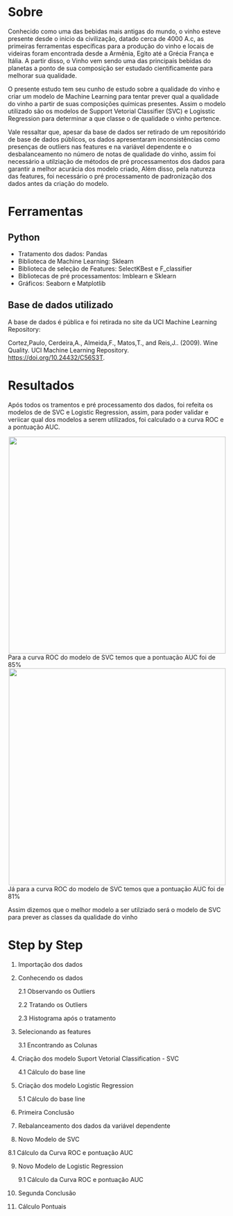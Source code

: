 # Sobre
  Conhecido como uma das bebidas mais antigas do mundo, o vinho esteve presente desde o inicio da civilização,  datado cerca de 4000 A.c, as primeiras ferramentas específicas para a produção do vinho e locais de videiras foram encontrada desde a Armênia, Egito até a Grécia França e Itália. A partir disso, o Vinho vem sendo uma das principais bebidas do planetas a ponto de sua composição ser estudado cientificamente para melhorar sua qualidade.

  O presente estudo tem seu cunho de estudo sobre a qualidade do vinho e criar um modelo de Machine Learning para tentar prever qual a qualidade do vinho a partir de suas composições químicas presentes. Assim o modelo utilizado são os modelos de Support Vetorial Classifier (SVC) e Logisstic Regression para determinar a que classe o de qualidade o vinho pertence.

  Vale ressaltar que, apesar da base de dados ser retirado de um repositórido de base de dados públicos, os dados apresentaram inconsistências como presenças de outliers nas features e na variável dependente e o desbalanceamento no número de notas de qualidade do vinho, assim foi necessário a utilziação de métodos de pré processamentos dos dados para garantir a melhor acurácia dos modelo criado, Além disso, pela natureza das features, foi necessário o pré processamento de padronização dos dados antes da criação do modelo.

# Ferramentas
## Python
- Tratamento dos dados: Pandas
- Biblioteca de Machine Learning: Sklearn
- Biblioteca de seleção de Features: SelectKBest e F_classifier 
- Bibliotecas de pré processamentos: Imblearn e Sklearn
- Gráficos: Seaborn e Matplotlib

## Base de dados utilizado
  A base de dados é pública e foi retirada no site da UCI Machine Learning Repository:

Cortez,Paulo, Cerdeira,A., Almeida,F., Matos,T., and Reis,J.. (2009). Wine Quality. UCI Machine Learning Repository. https://doi.org/10.24432/C56S3T.

# Resultados
Após todos os tramentos e pré processamento dos dados, foi refeita os modelos de de SVC e Logistic Regression, assim, para poder validar e veriicar qual dos modelos a serem utilizados, foi calculado o a curva ROC e a pontuação AUC.
<div align="center">
<img src="https://github.com/renanwta/Red-Wine/assets/161327900/caf9aec9-482b-4fc0-9037-c08f5ed6d716" width="500px" />
</div>
Para a curva ROC do modelo de SVC temos que a pontuação AUC foi de 85%

<div align="center">
<img src="https://github.com/renanwta/Red-Wine/assets/161327900/c22ff154-8ec6-4518-884e-5093a1bb52c3" width="500px" />
</div>
Já para a curva ROC do modelo de SVC temos que a pontuação AUC foi de 81%


Assim dizemos que o melhor modelo a ser utilziado será o modelo de SVC para prever as classes da qualidade do vinho


# Step by Step
1. Importação dos dados
2. Conhecendo os dados

   2.1 Observando os Outliers
   
   2.2 Tratando os Outliers
   
   2.3 Histograma após o tratamento

3. Selecionando as features

   3.1 Encontrando as Colunas

4. Criação dos modelo Suport Vetorial Classification - SVC
   
   4.1 Cálculo do base line
   
5. Criação dos modelo Logistic Regression
   
   5.1 Cálculo do base line

6. Primeira Conclusão
7. Rebalanceamento dos dados da variável dependente
8. Novo Modelo de SVC
   
 8.1 Cálculo da Curva ROC e pontuação AUC
 
9. Novo Modelo de Logistic Regression

    9.1 Cálculo da Curva ROC e pontuação AUC

10. Segunda Conclusão
11. Cálculo Pontuais
